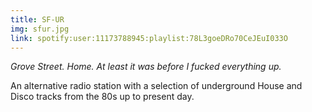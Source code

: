 ```yaml
---
title: SF-UR
img: sfur.jpg
link: spotify:user:11173788945:playlist:78L3goeDRo70CeJEuI033O 
---
```


*Grove Street. Home. At least it was before I fucked everything up.*

An alternative radio station with a selection of underground House and Disco tracks from the 80s up to present day.